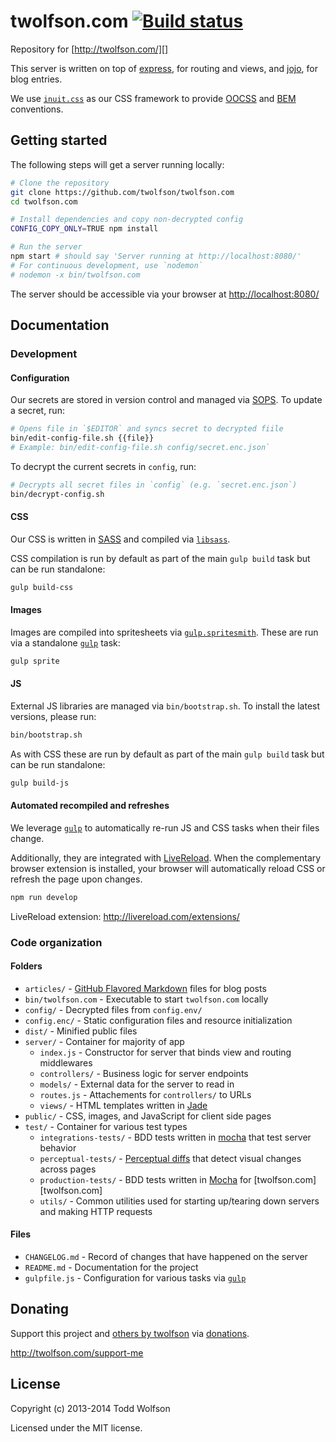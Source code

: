 # twolfson.com [![Build status](https://travis-ci.org/twolfson/twolfson.com.png?branch=master)](https://travis-ci.org/twolfson/twolfson.com)

Repository for [http://twolfson.com/][]

This server is written on top of [express][], for routing and views, and [jojo][], for blog entries.

We use [`inuit.css`][] as our CSS framework to provide [OOCSS][] and [BEM][] conventions.

[http://twolfson.com/]: http://twolfson.com/
[express]: http://expressjs.com/
[jojo]: https://github.com/twolfson/jojo/
[`inuit.css`]: https://github.com/csswizardry/inuit.css
[OOCSS]: http://oocss.org/
[BEM]: http://bem.info/

## Getting started
The following steps will get a server running locally:

```bash
# Clone the repository
git clone https://github.com/twolfson/twolfson.com
cd twolfson.com

# Install dependencies and copy non-decrypted config
CONFIG_COPY_ONLY=TRUE npm install

# Run the server
npm start # should say 'Server running at http://localhost:8080/'
# For continuous development, use `nodemon`
# nodemon -x bin/twolfson.com
```

The server should be accessible via your browser at [http://localhost:8080/](http://localhost:8080/)

## Documentation
### Development
#### Configuration
Our secrets are stored in version control and managed via [SOPS][]. To update a secret, run:

```bash
# Opens file in `$EDITOR` and syncs secret to decrypted fiile
bin/edit-config-file.sh {{file}}
# Example: bin/edit-config-file.sh config/secret.enc.json`
```

To decrypt the current secrets in `config`, run:

```bash
# Decrypts all secret files in `config` (e.g. `secret.enc.json`)
bin/decrypt-config.sh
```

[SOPS]: https://github.com/mozilla/sops

#### CSS
Our CSS is written in [SASS][] and compiled via [`libsass`][].

CSS compilation is run by default as part of the main `gulp build` task but can be run standalone:

```bash
gulp build-css
```

[SASS]: http://sass-lang.com/
[`libsass`]: https://github.com/sass/libsass

#### Images
Images are compiled into spritesheets via [`gulp.spritesmith`][]. These are run via a standalone [`gulp`][] task:

```bash
gulp sprite
```

[`gulp`]: http://gulpjs.com/
[`gulp.spritesmith`]: https://github.com/twolfson/gulp.spritesmith

#### JS
External JS libraries are managed via `bin/bootstrap.sh`. To install the latest versions, please run:

```bash
bin/bootstrap.sh
```

As with CSS these are run by default as part of the main `gulp build` task but can be run standalone:

```bash
gulp build-js
```

#### Automated recompiled and refreshes
We leverage [`gulp`][] to automatically re-run JS and CSS tasks when their files change.

Additionally, they are integrated with [LiveReload][]. When the complementary browser extension is installed, your browser will automatically reload CSS or refresh the page upon changes.

```bash
npm run develop
```

LiveReload extension: http://livereload.com/extensions/

[LiveReload]: http://livereload.com/

### Code organization
#### Folders
- `articles/` - [GitHub Flavored Markdown][] files for blog posts
- `bin/twolfson.com` - Executable to start `twolfson.com` locally
- `config/` - Decrypted files from `config.env/`
- `config.enc/` - Static configuration files and resource initialization
- `dist/` - Minified public files
- `server/` - Container for majority of app
    - `index.js` - Constructor for server that binds view and routing middlewares
    - `controllers/` - Business logic for server endpoints
    - `models/` - External data for the server to read in
    - `routes.js` - Attachements for `controllers/` to URLs
    - `views/` - HTML templates written in [Jade][]
- `public/` - CSS, images, and JavaScript for client side pages
- `test/` - Container for various test types
    - `integrations-tests/` - BDD tests written in [mocha][] that test server behavior
    - `perceptual-tests/` - [Perceptual diffs][] that detect visual changes across pages
    - `production-tests/` - BDD tests written in [Mocha][mocha] for [twolfson.com][twolfson.com]
    - `utils/` - Common utilities used for starting up/tearing down servers and making HTTP requests

[GitHub Flavored Markdown]: https://help.github.com/articles/github-flavored-markdown
[Jade]: http://jade-lang.com/
[mocha]: https://github.com/tj/mocha/
[Perceptual diffs]: http://www.youtube.com/watch?v=UMnZiTL0tUc

#### Files
- `CHANGELOG.md` - Record of changes that have happened on the server
- `README.md` - Documentation for the project
- `gulpfile.js` - Configuration for various tasks via [`gulp`][]

## Donating
Support this project and [others by twolfson][twolfson-projects] via [donations][twolfson-support-me].

<http://twolfson.com/support-me>

[twolfson-projects]: http://twolfson.com/projects
[twolfson-support-me]: http://twolfson.com/support-me

## License
Copyright (c) 2013-2014 Todd Wolfson

Licensed under the MIT license.
